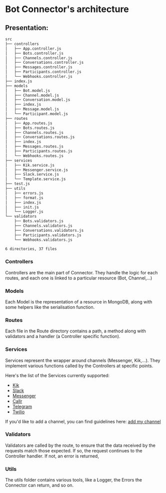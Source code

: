 # Bot Connector's architecture

## Presentation:
```bash
src
├── controllers
│   ├── App.controller.js
│   ├── Bots.controller.js
│   ├── Channels.controller.js
│   ├── Conversations.controller.js
│   ├── Messages.controller.js
│   ├── Participants.controller.js
│   └── Webhooks.controller.js
├── index.js
├── models
│   ├── Bot.model.js
│   ├── Channel.model.js
│   ├── Conversation.model.js
│   ├── index.js
│   ├── Message.model.js
│   └── Participant.model.js
├── routes
│   ├── App.routes.js
│   ├── Bots.routes.js
│   ├── Channels.routes.js
│   ├── Conversations.routes.js
│   ├── index.js
│   ├── Messages.routes.js
│   ├── Participants.routes.js
│   └── Webhooks.routes.js
├── services
│   ├── Kik.service.js
│   ├── Messenger.service.js
│   ├── Slack.service.js
│   └── Template.service.js
├── test.js
├── utils
│   ├── errors.js
│   ├── format.js
│   ├── index.js
│   ├── init.js
│   └── Logger.js
└── validators
    ├── Bots.validators.js
    ├── Channels.validators.js
    ├── Conversations.validators.js
    ├── Participants.validators.js
    └── Webhooks.validators.js

6 directories, 37 files
```

### Controllers

Controllers are the main part of Connector.
They handle the logic for each routes, and each one is linked to a particular resource (Bot, Channel,...)

### Models

Each Model is the representation of a resource in MongoDB, along with some helpers like the serialisation function.

### Routes

Each file in the Route directory contains a path, a method along with validators and a handler (a Controller specific function).

### Services

Services represent the wrapper around channels (Messenger, Kik,...). They implement various functions called by the Controllers at specific points.

Here's the list of the Services currently supported:
* [Kik](https://github.com/RecastAI/bot-connector/wiki/Channel---Kik)
* [Slack](https://github.com/RecastAI/bot-connector/wiki/Channel---Slack)
* [Messenger](https://github.com/RecastAI/bot-connector/wiki/Channel---Messenger)
* [Callr](https://github.com/RecastAI/bot-connector/wiki/Channel-CALLR)
* [Telegram](https://github.com/RecastAI/bot-connector/wiki/Channel-Telegram)
* [Twilio](https://github.com/RecastAI/bot-connector/wiki/Channel-Twilio)

If you'd like to add a channel, you can find guidelines here: [add my channel](https://github.com/RecastAI/bot-connector/wiki/01---Add-a-channel)

### Validators

Validators are called by the route, to ensure that the data received by the requests match those expected. If so, the request continues to the Controller handler. If not, an error is returned,

### Utils

The utils folder contains various tools, like a Logger, the Errors the Connector can return, and so on.
